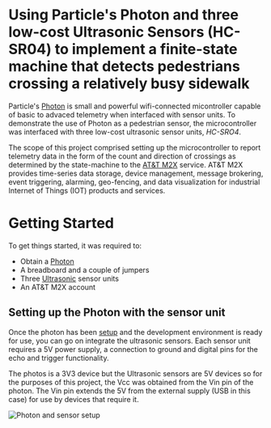 # Using Particle's Photon and three low-cost Ultrasonic Sensors (HC-SR04) to implement a finite-state machine that detects pedestrians crossing a relatively busy sidewalk 

Particle's [Photon](https://www.particle.io/products/hardware/photon-wifi/) is small and powerful wifi-connected micontroller capable of basic to advaced telemetry when interfaced with sensor units. To demonstrate the use of Photon as a pedestrian sensor, the microcontroller was interfaced with three low-cost ultrasonic sensor units, _HC-SRO4_. 

The scope of this project comprised setting up the microcontroller to report telemetry data in the form of the count and direction of crossings as determined by the state-machine to the [AT&T M2X](https://m2x.att.com/) service. AT&T M2X provides time-series data storage, device management, message brokering, event triggering, alarming, geo-fencing, and data visualization for industrial Internet of Things (IOT) products and services.


# Getting Started
To get things started, it was required to:
 - Obtain a [Photon](https://www.particle.io/products/hardware/photon-wifi/)
 - A breadboard and a couple of jumpers
 - Three [Ultrasonic](https://www.robotshop.com/en/hc-sr04-ultra01-ultrasonic-range-finder.html) sensor units
 - An AT&T M2X account
 
 
## Setting up the Photon with the sensor unit
Once the photon has been [setup](https://docs.particle.io/guide/getting-started/start/photon/) and the development environment is ready for use, you can go on integrate the ultrasonic sensors. Each sensor unit requires a 5V power supply, a connection to ground and digital pins for the echo and trigger functionality.

The photos is a 3V3 device but the Ultrasonic sensors are 5V devices so for the purposes of this project, the Vcc was obtained from the Vin pin of the photon. The Vin pin extends the 5V from the external supply (USB in this case) for use by devices that require it.

![Photon and sensor setup](https://lh3.googleusercontent.com/aOGESy7z6LJA1MKZu-8_F3fkbDrixD-gwzMaNBt7uHLJF7u5kGIUPZhc11ZhNm5iKyU5AHEJxhWmQ0Yare6ZJ6_lYLUpm8x0EEkuIkBTB6KbuJaiTfiCkJ5mYJV0eIuBLlg-1RyUdhsqEQj0LCHLe93M5WbnXG83nW60em87j75s8URPEjmsXH7lJrFfbncIkBRvqP3VYPitc2sKJkzjBCM1Ph3w2GGX0-iO0QTnZTfV2BH8OjBiIyXQJmRwvmrGlxudz7B7O_ZuOtm-95AnhL6dRNFFNNzTciIqNq0LrG-vwZHnIYlYTuxO_HrYWC3qCke3LV8YYm1dn5VXJqzvBH_Wzu_WNi9_BX2viZC844OXv8fOQTAzvDOm_xPwb9q-K129_Wajwx-f37K5fus7__sft8AoGQnjfv49CbP6yCElRDAsUDQn1DsEYgTbCMHdCVKWfQFXxj1TWvAiws-FL7otCGhfbUq29MT34pd65Kxs9ZBmWJYD4JxCN9s3u2j4wHPhnA67eRpbPk6WjDtPoO5Qe18EAiE31xllOCdmw_B_JSopsZRHzUCBnM5T3MFLjKUtW-UrvM02JG-q6ouxx00ZdzsONfLvQzGJMCPo8N6hTiUOa7stIscY9C4VtusaEwv1u9L44C5AANGK_3OhZLGRIBa33-ig=w1246-h829-no)
